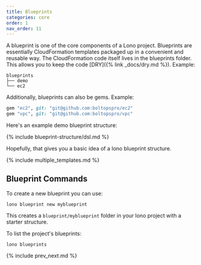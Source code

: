 ```yaml
---
title: Blueprints
categories: core
order: 1
nav_order: 11
---
```


A blueprint is one of the core components of a Lono project.  Blueprints are essentially CloudFormation templates packaged up in a convenient and reusable way.   The CloudFormation code itself lives in the blueprints folder. This allows you to keep the code [DRY]({% link _docs/dry.md %}). Example:

    blueprints
    ├── demo
    └── ec2

Additionally, blueprints can also be gems.  Example:

```ruby
gem "ec2", git: "git@github.com:boltopspro/ec2"
gem "vpc", git: "git@github.com:boltopspro/vpc"
```

Here's an example demo blueprint structure:

{% include blueprint-structure/dsl.md %}

Hopefully, that gives you a basic idea of a lono blueprint structure.

{% include multiple_templates.md %}

## Blueprint Commands

To create a new blueprint you can use:

    lono blueprint new myblueprint

This creates a `blueprint/myblueprint` folder in your lono project with a starter structure.

To list the project's blueprints:

    lono blueprints

{% include prev_next.md %}
